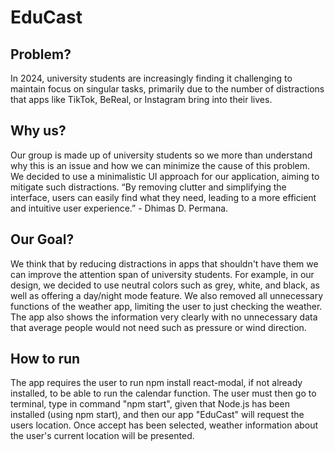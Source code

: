 # EduCast
## Problem?
In 2024, university students are increasingly finding it challenging to maintain focus on singular tasks, primarily due to the number of distractions that apps like TikTok, BeReal, or Instagram bring into their lives.

## Why us?
Our group is made up of university students so we more than understand why this is an issue and how we can minimize the cause of this problem. We decided to use a minimalistic UI approach for our application, aiming to mitigate such distractions. “By removing clutter and simplifying the interface, users can easily find what they need, leading to a more efficient and intuitive user experience.” - Dhimas D. Permana.

## Our Goal?
We think that by reducing distractions in apps that shouldn't have them we can improve the attention span of university students. For example, in our design, we decided to use neutral colors such as grey, white, and black, as well as offering a day/night mode feature. We also removed all unnecessary functions of the weather app, limiting the user to just checking the weather. The app also shows the information very clearly with no unnecessary data that average people would not need such as pressure or wind direction.

## How to run
The app requires the user to run npm install react-modal, if not already installed, to be able to run the calendar function. The user must then go to terminal, type in command "npm start", given that Node.js has been installed (using npm start), and then our app "EduCast" will request the users location. Once accept has been selected, weather information about the user's current location will be presented.

